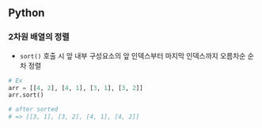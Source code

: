 ## Python
### 2차원 배열의 정렬
- `sort()` 호출 시 앞 내부 구성요소의 앞 인덱스부터 마지막 인덱스까지 오름차순 순차 정렬
```python
# Ex
arr = [[4, 2], [4, 1], [3, 1], [3, 2]]
arr.sort()

# after sorted
# => [[3, 1], [3, 2], [4, 1], [4, 2]]
```